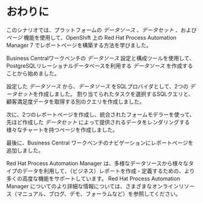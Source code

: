 # おわりに

このシナリオでは、プラットフォームの *データソース* 、*データセット* 、および *ページ* 機能を使用して、OpenShift 上の Red Hat Process Automation Manager 7 でレポートページを構築する方法を学びました。

Business Centralワークベンチの *データソース* 設定と構成ツールを使用して、PostgreSQLリレーショナルデータベースを利用する *データソース* を作成することから始めました。

設定した *データソース* から、*データソース* をSQLプロバイダとして、2つの *データセット*を作成しました。
割り当てられたタスクを選択するSQLクエリと、顧客満足度データを取得する別のクエリを作成しました。

次に、2つのレポートページを作成し、統合されたフォームモデラーを使って、先ほど作成した *データセット* によって提供されるデータをレンダリングする様々なチャートを持つページを作成しました。

最後に、Business Central ワークベンチのナビゲーションにレポートページを追加しました。

Red Hat Process Automation Manager は、多様なデータソースから様々なタイプのデータを利用して、（ビジネス）レポートを作成・定義するための、より多くの高度な機能をサポートしています。
Red Hat Process Automation Manager についてのより詳細な情報については、さまざまなオンラインリソース（マニュアル、ブログ、デモ、フォーラムなど）を参照してください。
